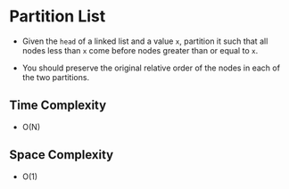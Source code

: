 # Partition List

- Given the `head` of a linked list and a value `x`, partition it such that all nodes less than `x` come before nodes greater than or equal to `x`.

- You should preserve the original relative order of the nodes in each of the two partitions.

## Time Complexity
- O(N)

## Space Complexity
- O(1)
